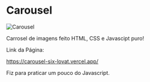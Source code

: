 # Carousel

![Carousel](https://user-images.githubusercontent.com/82619418/135922687-efda9cfa-bd7c-4ac9-beb3-dc07c53c0eaa.gif)


Carrosel de imagens feito HTML, CSS e Javascipt puro!

Link da Página:

https://carousel-six-lovat.vercel.app/

Fiz para praticar um pouco do Javascript.
